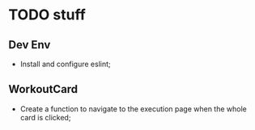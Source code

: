 # TODO stuff

## Dev Env

-   Install and configure eslint;

## WorkoutCard

-   Create a function to navigate to the execution page when the whole card is clicked;
